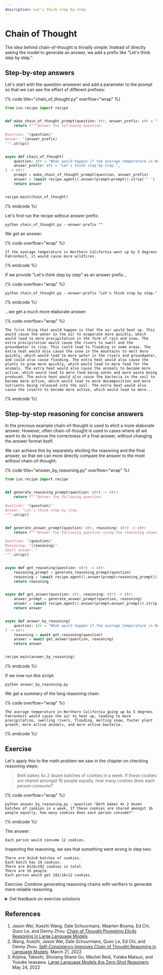 ```yaml
---
description: Let's think step by step.
---
```


# Chain of Thought

The idea behind chain-of-thought is trivially simple: Instead of directly asking the model to generate an answer, we add a prefix like "Let's think step by step.".

## Step-by-step answers

Let's start with the question-answerer and add a parameter to the prompt so that we can see the effect of different prefixes:

{% code title="chain_of_thought.py" overflow="wrap" %}
```python
from ice.recipe import recipe


def make_chain_of_thought_prompt(question: str, answer_prefix: str = "") -> str:
    return f"""Answer the following question:

Question: "{question}"
Answer: "{answer_prefix}
""".strip()


async def chain_of_thought(
    question: str = "What would happen if the average temperature in Northern California went up by 5 degrees Fahrenheit?",
    answer_prefix: str = "Let's think step by step.",
) -> str:
    prompt = make_chain_of_thought_prompt(question, answer_prefix)
    answer = (await recipe.agent().answer(prompt=prompt)).strip('" ')
    return answer


recipe.main(chain_of_thought)
```
{% endcode %}

Let's first run the recipe without answer prefix:

```shell
python chain_of_thought.py --answer-prefix ""
```

We get an answer:

{% code overflow="wrap" %}

```
If the average temperature in Northern California went up by 5 degrees Fahrenheit, it would cause more wildfires.
```

{% endcode %}

If we provide "Let's think step by step" as an answer prefix...

{% code overflow="wrap" %}

```shell
python chain_of_thought.py --answer-prefix "Let's think step by step."
```

{% endcode %}

...we get a much more elaborate answer:

{% code overflow="wrap" %}

```
The first thing that would happen is that the air would heat up. This would cause the water in the air to evaporate more quickly, which would lead to more precipitation in the form of rain and snow. The extra precipitation would cause the rivers to swell and the groundwater to rise. This could lead to flooding in some areas. The extra heat would also cause the snow in the mountains to melt more quickly, which would lead to more water in the rivers and groundwater, and could also cause flooding. The extra heat would also cause the plants to grow more quickly, which would lead to more food for the animals. The extra heat would also cause the animals to become more active, which would lead to more food being eaten and more waste being produced. The extra heat would also cause the bacteria in the soil to become more active, which would lead to more decomposition and more nutrients being released into the soil. The extra heat would also cause the insects to become more active, which would lead to more...
```

{% endcode %}

## Step-by-step reasoning for concise answers

In the previous example chain-of-thought is used to elicit a more elaborate answer. However, often chain-of-thought is used in cases where all we want to do is improve the correctness of a final answer, without changing the answer format itself.

We can achieve this by separately eliciting the reasoning and the final answer, so that we can more directly compare the answer to the moel without chain-of-thought:

{% code title="answer_by_reasoning.py" overflow="wrap" %}
```python
from ice.recipe import recipe


def generate_reasoning_prompt(question: str) -> str:
    return f"""Answer the following question:

Question: "{question}"
Answer: "Let's think step by step.
""".strip()


def generate_answer_prompt(question: str, reasoning: str) -> str:
    return f"""Answer the following question using the reasoning shown below:

Question: "{question}"
Reasoning: "{reasoning}"
Short answer: "
""".strip()


async def get_reasoning(question: str) -> str:
    reasoning_prompt = generate_reasoning_prompt(question)
    reasoning = (await recipe.agent().answer(prompt=reasoning_prompt)).strip('" ')
    return reasoning


async def get_answer(question: str, reasoning: str) -> str:
    answer_prompt = generate_answer_prompt(question, reasoning)
    answer = (await recipe.agent().answer(prompt=answer_prompt)).strip('" ')
    return answer


async def answer_by_reasoning(
    question: str = "What would happen if the average temperature in Northern California went up by 5 degrees Fahrenheit?",
) -> str:
    reasoning = await get_reasoning(question)
    answer = await get_answer(question, reasoning)
    return answer


recipe.main(answer_by_reasoning)
```
{% endcode %}

If we now run this script:

```shell
python answer_by_reasoning.py
```

We get a summary of the long reasoning chain:

{% code overflow="wrap" %}

```
The average temperature in Northern California going up by 5 degrees Fahrenheit would cause the air to heat up, leading to more precipitation, swelling rivers, flooding, melting snow, faster plant growth, more active animals, and more active bacteria.
```

{% endcode %}

## **Exercise**

Let's apply this to the math problem we saw in the chapter on checking reasoning steps:

> Beth bakes 4x 2 dozen batches of cookies in a week. If these cookies are shared amongst 16 people equally, how many cookies does each person consume?

{% code overflow="wrap" %}

```
python answer_by_reasoning.py --question "Beth bakes 4x 2 dozen batches of cookies in a week. If these cookies are shared amongst 16 people equally, how many cookies does each person consume?"
```

{% endcode %}

The answer:

```
Each person would consume 12 cookies.
```

Inspecting the reasoning, we see that something went wrong in step two:

```
There are 4x2=8 batches of cookies.
Each batch has 24 cookies.
There are 8x24=192 cookies in total.
There are 16 people.
Each person would get 192/16=12 cookies.
```

Exercise: Combine generating reasoning chains with verifiers to generate more reliable reasoning.

<details>

<summary>Get feedback on exercise solutions</summary>

If you want feedback on your exercise solutions, submit them through [this form](https://docs.google.com/forms/d/e/1FAIpQLSdNNHeQAT7GIzn4tdsVYCkrVEPMNaZmBFkZCAJdvTvLzUAnzQ/viewform). We—the team at Ought—are happy to give our quick take on whether you missed any interesting ideas.

</details>

## References

1. Jason Wei, Xuezhi Wang, Dale Schuurmans, Maarten Bosma, Ed Chi, Quoc Le, and Denny Zhou. [Chain of Thought Prompting Elicits Reasoning in Large Language Models](https://arxiv.org/abs/2201.11903)
2. Wang, Xuezhi, Jason Wei, Dale Schuurmans, Quoc Le, Ed Chi, and Denny Zhou. [Self-Consistency Improves Chain of Thought Reasoning in Language Models](http://arxiv.org/abs/2203.11171). March 21, 2022
3. Kojima, Takeshi, Shixiang Shane Gu, Machel Reid, Yutaka Matsuo, and Yusuke Iwasawa. [Large Language Models Are Zero-Shot Reasoners](https://arxiv.org/abs/2205.11916). May 24, 2022
